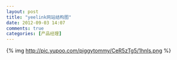 ```yaml
---
layout: post
title: "yeelink网站结构图"
date: 2012-09-03 14:07
comments: true
categories: [产品经理]
---
```



{% img http://pic.yupoo.com/piggytommy/CeR5zTg5/1hnls.png %}
